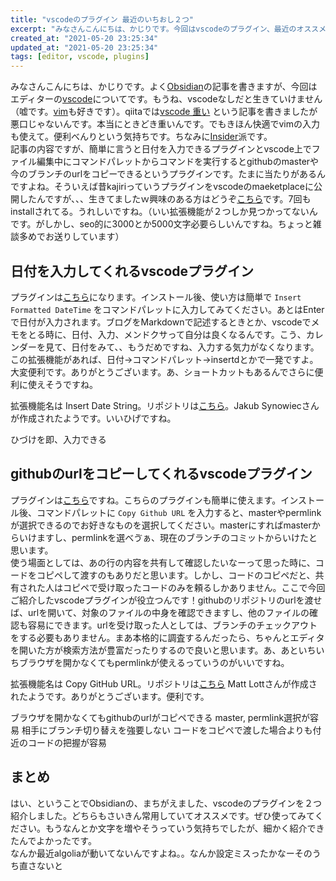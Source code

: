 ```yaml
---
title: "vscodeのプラグイン 最近のいちおし２つ"
excerpt: "みなさんこんにちは、かじりです。今回はvscodeのプラグイン、最近のオススメを２つご紹介します。エディタ上からgithubのurlをコピペできるプラグインと日付の入力ができるプラグインになります。どちらも2021/5がつ頃に見つけて１ヶ月くらい常用しています。どうぞ使ってみてください"
created_at: "2021-05-20 23:25:34"
updated_at: "2021-05-20 23:25:34"
tags: [editor, vscode, plugins]
---
```


みなさんこんにちは、かじりです。よく[Obsidian](https://obsidian.md/)の記事を書きますが、今回はエディターの[vscode](https://code.visualstudio.com/)についてです。もうね、vscodeなしだと生きていけません（嘘です。[vim](https://www.vim.org/)も好きです）。qiitaでは[vscode 重い](https://qiita.com/kajirikajiri/items/fdca9b22548480fb8565) という記事を書きましたが悪口じゃないんです。本当にときどき重いんです。でもきほん快適でvimの入力も使えて。便利べんりという気持ちです。ちなみに[Insider](https://code.visualstudio.com/insiders/)派です。  
記事の内容ですが、簡単に言うと日付を入力できるプラグインとvscode上でファイル編集中にコマンドパレットからコマンドを実行するとgithubのmasterや今のブランチのurlをコピーできるというプラグインです。たまに当たりがあるんですよね。そういえば昔kajiriっていうプラグインをvscodeのmaeketplaceに公開したんですが、、、生きてましたｗ興味のある方はどうぞ[こちら](https://marketplace.visualstudio.com/items?itemName=kajiri.kajiri)です。7回もinstallされてる。うれしいですね。（いい拡張機能が２つしか見つかってないんです。がしかし、seo的に3000とか5000文字必要らしいんですね。ちょっと雑談多めでお送りしています）

## 日付を入力してくれるvscodeプラグイン
プラグインは[こちら](https://marketplace.visualstudio.com/items?itemName=jsynowiec.vscode-insertdatestring)になります。インストール後、使い方は簡単で `Insert Formatted DateTime` をコマンドパレットに入力してみてください。あとはEnterで日付が入力されます。ブログをMarkdownで記述するときとか、vscodeでメモをとる時に、日付、入力、メンドクサって自分は良くなるんです。こう、カレンダーを見て、日付をみて、、もうだめですね、入力する気力がなくなります。この拡張機能があれば、日付→コマンドパレット→insertdとかで一発ですよ。大変便利です。ありがとうございます。あ、ショートカットもあるんでさらに便利に使えそうですね。

拡張機能名は Insert Date String。リポジトリは[こちら](https://github.com/jsynowiec/vscode-insertdatestring)。Jakub Synowiecさんが作成されたようです。いいひげですね。

ひづけを即、入力できる

## githubのurlをコピーしてくれるvscodeプラグイン
プラグインは[こちら](https://marketplace.visualstudio.com/items?itemName=mattlott.copy-github-url)ですね。こちらのプラグインも簡単に使えます。インストール後、コマンドパレットに `Copy Github URL` を入力すると、masterやpermlinkが選択できるのでお好きなものを選択してください。masterにすればmasterからいけますし、permlinkを選べゔぁ、現在のブランチのコミットからいけたと思います。  
使う場面としては、あの行の内容を共有して確認したいなーって思った時に、コードをコピペして渡すのもありだと思います。しかし、コードのコピペだと、共有された人はコピペで受け取ったコードのみを頼るしかありません。ここで今回ご紹介したvscodeプラグインが役立つんです！githubのリポジトリのurlを渡せば、urlを開いて、対象のファイルの中身を確認できますし、他のファイルの確認も容易にできます。urlを受け取った人としては、ブランチのチェックアウトをする必要もありません。まあ本格的に調査するんだったら、ちゃんとエディタを開いた方が検索方法が豊富だったりするので良いと思います。あ、あといちいちブラウザを開かなくてもpermlinkが使えるっていうのがいいですね。

拡張機能名は Copy GitHub URL。リポジトリは[こちら](https://github.com/differentmatt/vscode-copy-github-url) Matt Lottさんが作成されたようです。ありがとうございます。便利です。

ブラウザを開かなくてもgithubのurlがコピペできる
master, permlink選択が容易
相手にブランチ切り替えを強要しない
コードをコピペで渡した場合よりも付近のコードの把握が容易

## まとめ

はい、ということでObsidianの、まちがえました、vscodeのプラグインを２つ紹介しました。どちらもさいきん常用していてオススメです。ぜひ使ってみてください。もうなんとか文字を増やそうっていう気持ちでしたが、細かく紹介できたんでよかったです。  
なんか最近algoliaが動いてないんですよね。。なんか設定ミスったかなーそのうち直さないと
